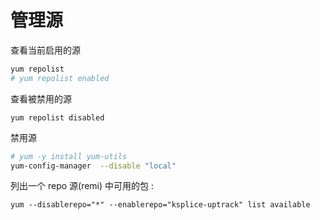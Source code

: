 # 管理源

查看当前启用的源

```bash
yum repolist 
# yum repolist enabled
```

查看被禁用的源

```纯文本
yum repolist disabled
```

禁用源

```bash
# yum -y install yum-utils
yum-config-manager  --disable "local"
```

列出一个 repo 源(remi) 中可用的包 :

```纯文本
yum --disablerepo="*" --enablerepo="ksplice-uptrack" list available
```
